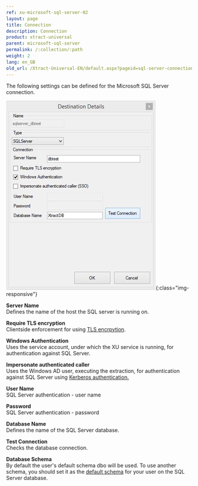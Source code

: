 ```yaml
---
ref: xu-microsoft-sql-server-02
layout: page
title: Connection
description: Connection
product: xtract-universal
parent: microsoft-sql-server
permalink: /:collection/:path
weight: 2
lang: en_GB
old_url: /Xtract-Universal-EN/default.aspx?pageid=sql-server-connection
---
```


The following settings can be defined for the Microsoft SQL Server connection. 

![MSSql-Destination-Details](/img/content/MSSql-Destination-Details.jpg){:class="img-responsive"}


**Server Name**<br>
Defines the name of the host the SQL server is running on.

**Require TLS encryption**<br>
Clientside enforcement for using [TLS encrpytion](https://docs.microsoft.com/en-us/azure/sql-database/sql-database-security-overview). 


**Windows Authentication**<br>
Uses the service account, under which the XU service is running, for authentication against SQL Server.

**Impersonate authenticated caller**<br>
Uses the Windows AD user, executing the extraction, for authentication against SQL Server using [Kerberos authentication.](https://blogs.msdn.microsoft.com/sqlupdates/2014/12/05/sql-server-kerberos-and-spn-quick-reference/)

**User Name**<br>
SQL Server authentication - user name 

**Password**<br>
SQL Server authentication - password

**Database Name**<br>
Defines the name of the SQL Server database.
             
**Test Connection**<br>
Checks the database connection. 


**Database Schema**<br> 
By default the user's default schema dbo will be used. 
To use another schema, you should set it as the [default schema](https://docs.microsoft.com/en-us/sql/t-sql/statements/alter-user-transact-sql?view=sql-server-2017) for your user on the SQL Server database. 